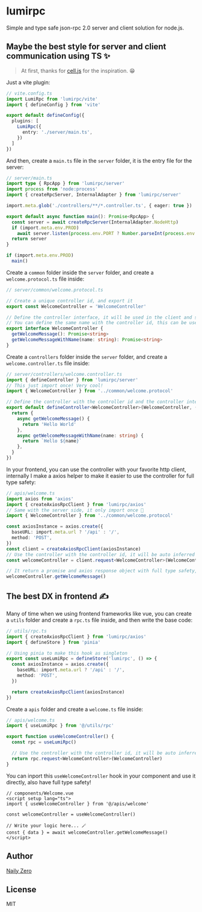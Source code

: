 # lumirpc

Simple and type safe json-rpc 2.0 server and client solution for node.js.

## Maybe the best style for server and client communication using TS ✨

> At first, thanks for [cell.js](https://github.com/cellbang/cell) for the inspiration. 😁

Just a vite plugin:

```ts
// vite.config.ts
import LumiRpc from 'lumirpc/vite'
import { defineConfig } from 'vite'

export default defineConfig({
  plugins: [
    LumiRpc({
      entry: './server/main.ts',
    })
  ]
})
```

And then, create a `main.ts` file in the `server` folder, it is the entry file for the server:

```ts
// server/main.ts
import type { RpcApp } from 'lumirpc/server'
import process from 'node:process'
import { createRpcServer, InternalAdapter } from 'lumirpc/server'

import.meta.glob('./controllers/**/*.controller.ts', { eager: true })

export default async function main(): Promise<RpcApp> {
  const server = await createRpcServer(InternalAdapter.NodeHttp)
  if (import.meta.env.PROD)
    await server.listen(process.env.PORT ? Number.parseInt(process.env.PORT) : 3444)
  return server
}

if (import.meta.env.PROD)
  main()
```

Create a `common` folder inside the `server` folder, and create a `welcome.protocol.ts` file inside:

```ts
// server/common/welcome.protocol.ts

// Create a unique controller id, and export it
export const WelcomeController = 'WelcomeController'

// Define the controller interface, it will be used in the client and server
// You can define the same name with the controller id, this can be used as both a value and a type, and it is only imported once!
export interface WelcomeController {
  getWelcomeMessage(): Promise<string>
  getWelcomeMessageWithName(name: string): Promise<string>
}
```

Create a `controllers` folder inside the `server` folder, and create a `welcome.controller.ts` file inside:

```ts
// server/controllers/welcome.controller.ts
import { defineController } from 'lumirpc/server'
// This just import once! Very cool!
import { WelcomeController } from '../common/welcome.protocol'

// Define the controller with the controller id and the controller interface
export default defineController<WelcomeController>(WelcomeController, () => {
  return {
    async getWelcomeMessage() {
      return 'Hello World'
    },
    async getWelcomeMessageWithName(name: string) {
      return `Hello ${name}`
    },
  }
})
```

In your frontend, you can use the controller with your favorite http client, internally I make a axios helper to make it easier to use the controller for full type safety:

```ts
// apis/welcome.ts
import axios from 'axios'
import { createAxiosRpcClient } from 'lumirpc/axios'
// Same with the server side, it only import once 🍺
import { WelcomeController } from '../common/welcome.protocol'

const axiosInstance = axios.create({
  baseURL: import.meta.url ? '/api' : '/',
  method: 'POST',
})
const client = createAxiosRpcClient(axiosInstance)
// Use the controller with the controller id, it will be auto inferred type from the controller!
const welcomeController = client.request<WelcomeController>(WelcomeController)

// It return a promise and axios response object with full type safety, will be inferred from the controller!
welcomeController.getWelcomeMessage()
```

## The best DX in frontend ✍️

Many of time when we using frontend frameworks like vue, you can create a `utils` folder and create a `rpc.ts` file inside, and then write the base code:

```ts
// utils/rpc.ts
import { createAxiosRpcClient } from 'lumirpc/axios'
import { defineStore } from 'pinia'

// Using pinia to make this hook as singleton
export const useLumiRpc = defineStore('lumirpc', () => {
  const axiosInstance = axios.create({
    baseURL: import.meta.url ? '/api' : '/',
    method: 'POST',
  })

  return createAxiosRpcClient(axiosInstance)
})
```

Create a `apis` folder and create a `welcome.ts` file inside:

```ts
// apis/welcome.ts
import { useLumiRpc } from '@/utils/rpc'

export function useWelcomeController() {
  const rpc = useLumiRpc()

  // Use the controller with the controller id, it will be auto inferred type from the controller!
  return rpc.request<WelcomeController>(WelcomeController)
}
```

You can inport this `useWelcomeController` hook in your component and use it directly, also have full type safety!

```vue
// components/Welcome.vue
<script setup lang="ts">
import { useWelcomeController } from '@/apis/welcome'

const welcomeController = useWelcomeController()

// Write your logic here... 🪄
const { data } = await welcomeController.getWelcomeMessage()
</script>
```

## Author

[Naily Zero](https://github.com/groupguanfang)

## License

MIT
